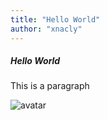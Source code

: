 ```yaml
---
title: "Hello World"
author: "xnacly"
---
```


##### Hello World

This is a paragraph

![avatar](https://xnacly.me/images/avatar.webp)
